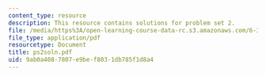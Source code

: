 ```yaml
---
content_type: resource
description: This resource contains solutions for problem set 2.
file: /media/https%3A/open-learning-course-data-rc.s3.amazonaws.com/6-341-discrete-time-signal-processing-fall-2005/9ab0a4087807e9bef8031db785f1d8a4_ps2soln.pdf
file_type: application/pdf
resourcetype: Document
title: ps2soln.pdf
uid: 9ab0a408-7807-e9be-f803-1db785f1d8a4
---
```

